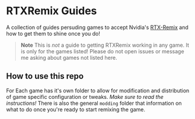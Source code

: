 # RTXRemix Guides

A collection of guides persuding games to accept Nvidia's [RTX-Remix](https://github.com/NVIDIAGameWorks/rtx-remix) and how to get them to shine once you do! 

> **Note**
> This is _not_ a guide to getting RTXRemix working in any game. It is only for the games listed! Please do not open issues or message me asking about games not listed here.

## How to use this repo
For Each game has it's own folder to allow for modification and distribution of game specific configuration or tweaks. _Make sure to read the instructions!_ There is also the general `modding` folder that information on what to do once you're ready to start remixing the game.
